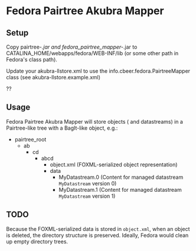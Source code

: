 # Fedora Pairtree Akubra Mapper


## Setup
Copy pairtree-*.jar and fedora_pairtree_mapper-*.jar to
CATALINA_HOME/webapps/fedora/WEB-INF/lib (or some other path in Fedora's
class path). 

Update your akubra-llstore.xml to use the
info.cbeer.fedora.PairtreeMapper class (see akubra-llstore.example.xml)

??

## Usage
Fedora Pairtree Akubra Mapper will store objects ( and datastreams) in a
Pairtree-like tree with a BagIt-like object, e.g.:

- pairtree_root
   * ab
     * cd
       * abcd
         * object.xml (FOXML-serialized object representation)
         * data
             * MyDatastream.0 (Content for managed datastream `MyDatastream` version 0) 
             * MyDatastream.1 (Content for managed datastream `MyDatastream` version 1) 

## TODO
Because the FOXML-serialized data is stored in `object.xml`, when an
object is deleted, the directory structure is preserved. Ideally, Fedora
would clean up empty directory trees.

